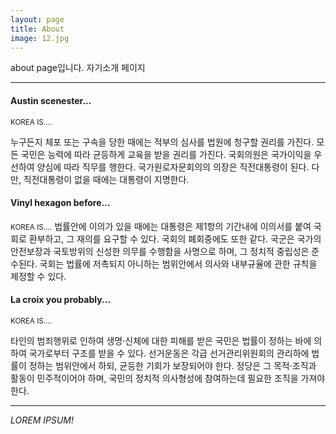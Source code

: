 ```yaml
---
layout: page
title: About
image: 12.jpg
---
```

about page입니다.
자기소개 페이지
***

#### Austin scenester...
<small>KOREA IS.... </small>

누구든지 체포 또는 구속을 당한 때에는 적부의 심사를 법원에 청구할 권리를 가진다. 모든 국민은 능력에 따라 균등하게 교육을 받을 권리를 가진다. 국회의원은 국가이익을 우선하여 양심에 따라 직무를 행한다. 국가원로자문회의의 의장은 직전대통령이 된다. 다만, 직전대통령이 없을 때에는 대통령이 지명한다.
#### Vinyl hexagon before...
<small>KOREA IS....</small>
법률안에 이의가 있을 때에는 대통령은 제1항의 기간내에 이의서를 붙여 국회로 환부하고, 그 재의를 요구할 수 있다. 국회의 폐회중에도 또한 같다. 국군은 국가의 안전보장과 국토방위의 신성한 의무를 수행함을 사명으로 하며, 그 정치적 중립성은 준수된다. 국회는 법률에 저촉되지 아니하는 범위안에서 의사와 내부규율에 관한 규칙을 제정할 수 있다.
#### La croix you probably...
<small>KOREA IS....</small>

타인의 범죄행위로 인하여 생명·신체에 대한 피해를 받은 국민은 법률이 정하는 바에 의하여 국가로부터 구조를 받을 수 있다. 선거운동은 각급 선거관리위원회의 관리하에 법률이 정하는 범위안에서 하되, 균등한 기회가 보장되어야 한다. 정당은 그 목적·조직과 활동이 민주적이어야 하며, 국민의 정치적 의사형성에 참여하는데 필요한 조직을 가져야 한다.
***

*LOREM IPSUM!*

